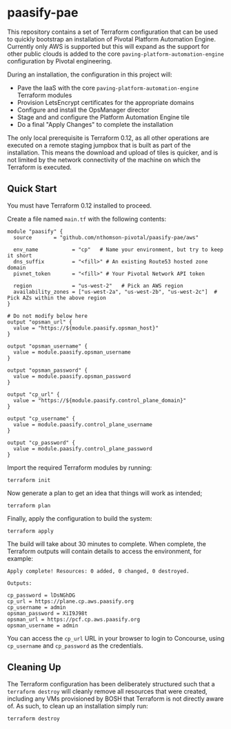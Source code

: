 # paasify-pae

This repository contains a set of Terraform configuration that can be used to quickly bootstrap an installation of Pivotal Platform Automation Engine. Currently only AWS is supported but this will expand as the support for other public clouds is added to the core `paving-platform-automation-engine` configuration by Pivotal engineering.

During an installation, the configuration in this project will:
- Pave the IaaS with the core `paving-platform-automation-engine` Terraform modules
- Provision LetsEncrypt certificates for the appropriate domains
- Configure and install the OpsManager director
- Stage and and configure the Platform Automation Engine tile
- Do a final "Apply Changes" to complete the installation

The only local prerequisite is Terraform 0.12, as all other operations are executed on a remote staging jumpbox that is built as part of the installation. This means the download and upload of tiles is quicker, and is not limited by the network connectivity of the machine on which the Terraform is executed.

## Quick Start

You must have Terraform 0.12 installed to proceed.

Create a file named `main.tf` with the following contents:

```
module "paasify" {
  source       = "github.com/nthomson-pivotal/paasify-pae/aws"

  env_name           = "cp"   # Name your environment, but try to keep it short
  dns_suffix         = "<fill>" # An existing Route53 hosted zone domain
  pivnet_token       = "<fill>" # Your Pivotal Network API token

  region             = "us-west-2"   # Pick an AWS region
  availability_zones = ["us-west-2a", "us-west-2b", "us-west-2c"]  # Pick AZs within the above region
}

# Do not modify below here
output "opsman_url" {
  value = "https://${module.paasify.opsman_host}"
}

output "opsman_username" {
  value = module.paasify.opsman_username
}

output "opsman_password" {
  value = module.paasify.opsman_password
}

output "cp_url" {
  value = "https://${module.paasify.control_plane_domain}"
}

output "cp_username" {
  value = module.paasify.control_plane_username
}

output "cp_password" {
  value = module.paasify.control_plane_password
}
```

Import the required Terraform modules by running:

```
terraform init
```

Now generate a plan to get an idea that things will work as intended;

```
terraform plan
```

Finally, apply the configuration to build the system:

```
terraform apply
```

The build will take about 30 minutes to complete. When complete, the Terraform outputs will contain details to access the environment, for example:

```
Apply complete! Resources: 0 added, 0 changed, 0 destroyed.

Outputs:

cp_password = lDsNGhDG
cp_url = https://plane.cp.aws.paasify.org
cp_username = admin
opsman_password = XiI9J98t
opsman_url = https://pcf.cp.aws.paasify.org
opsman_username = admin
```

You can access the `cp_url` URL in your browser to login to Concourse, using `cp_username` and `cp_password` as the credentials.

## Cleaning Up

The Terraform configuration has been deliberately structured such that a `terraform destroy` will cleanly remove all resources that were created, including any VMs provisioned by BOSH that Terraform is not directly aware of. As such, to clean up an installation simply run:

```
terraform destroy
```
